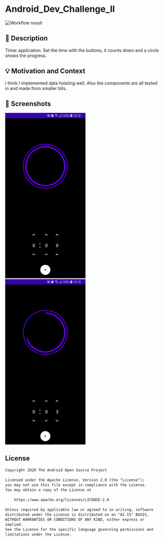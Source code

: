 # Android_Dev_Challenge_II

<!--- Replace <OWNER> with your Github Username and <REPOSITORY> with the name of your repository. -->
<!--- You can find both of these in the url bar when you open your repository in github. -->
![Workflow result](https://github.com/lecso2/Android_Dev_Challenge_II/workflows/Check/badge.svg)


## :scroll: Description
<!--- Describe your app in one or two sentences -->
Timer application. Set the time with the buttons, it counts down and a circle shows the progress.


## :bulb: Motivation and Context
<!--- Optionally point readers to interesting parts of your submission. -->
<!--- What are you especially proud of? -->
I think I implemented data hoisting well. Also the components are all tested in and made from smaller bits.


## :camera_flash: Screenshots
<!-- You can add more screenshots here if you like -->
<img src="/results/screenshot_1.png" width="260">&emsp;<img src="/results/screenshot_2.png" width="260">

## License
```
Copyright 2020 The Android Open Source Project

Licensed under the Apache License, Version 2.0 (the "License");
you may not use this file except in compliance with the License.
You may obtain a copy of the License at

    https://www.apache.org/licenses/LICENSE-2.0

Unless required by applicable law or agreed to in writing, software
distributed under the License is distributed on an "AS IS" BASIS,
WITHOUT WARRANTIES OR CONDITIONS OF ANY KIND, either express or implied.
See the License for the specific language governing permissions and
limitations under the License.
```
